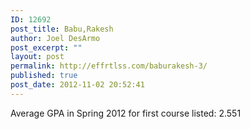 ```yaml
---
ID: 12692
post_title: Babu,Rakesh
author: Joel DesArmo
post_excerpt: ""
layout: post
permalink: http://effrtlss.com/baburakesh-3/
published: true
post_date: 2012-11-02 20:52:41
---
```

<p>Average GPA in Spring 2012 for first course listed: 2.551</p>